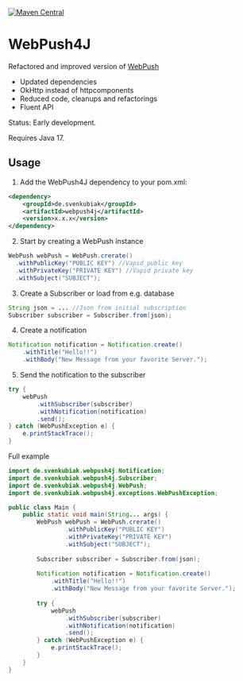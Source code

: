 [![Maven Central](https://maven-badges.herokuapp.com/maven-central/de.svenkubiak/webpush4j/badge.svg)](https://maven-badges.herokuapp.com/maven-central/de.svenkubiak/webpish4j)

WebPush4J
================

Refactored and improved version of [WebPush](https://github.com/web-push-libs/webpush-java)

- Updated dependencies
- OkHttp instead of httpcomponents
- Reduced code, cleanups and refactorings
- Fluent API

Status: Early development.

Requires Java 17.

Usage
------------------

1. Add the WebPush4J dependency to your pom.xml:

```xml
<dependency>
    <groupId>de.svenkubiak</groupId>
    <artifactId>webpush4j</artifactId>
    <version>x.x.x</version>
</dependency>
```

2. Start by creating a WebPush instance

```java
WebPush webPush = WebPush.crerate()
  .withPublicKey("PUBLIC KEY") //Vapid public key
  .withPrivateKey("PRIVATE KEY") //Vapid private key
  .withSubject("SUBJECT");
```	

3. Create a Subscriber or load from e.g. database

```java
String json = ... //Json from initial subscription
Subscriber subscriber = Subscriber.from(json);
```	

4. Create a notification

```java
Notification notification = Notification.create()
    .withTitle("Hello!!")
    .withBody("New Message from your favorite Server.");
```	

5. Send the notification to the subscriber

```java
try {
    webPush
        .withSubscriber(subscriber)
        .withNotification(notification)
        .send();
} catch (WebPushException e) {
    e.printStackTrace();
}
```	

Full example

```java
import de.svenkubiak.webpush4j.Notification;
import de.svenkubiak.webpush4j.Subscriber;
import de.svenkubiak.webpush4j.WebPush;
import de.svenkubiak.webpush4j.exceptions.WebPushException;

public class Main {
    public static void main(String... args) {
        WebPush webPush = WebPush.crerate()
                .withPublicKey("PUBLIC KEY")
                .withPrivateKey("PRIVATE KEY")
                .withSubject("SUBJECT");
        
        Subscriber subscriber = Subscriber.from(json);
                
        Notification notification = Notification.create()
            .withTitle("Hello!!")
            .withBody("New Message from your favorite Server.");
        
        try {
            webPush
                .withSubscriber(subscriber)
                .withNotification(notification)
                .send();
        } catch (WebPushException e) {
            e.printStackTrace();
        }
    }
}

```	